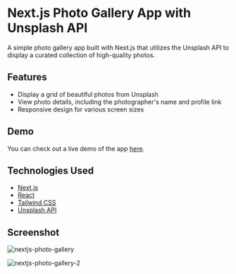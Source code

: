 # Next.js Photo Gallery App with Unsplash API

A simple photo gallery app built with Next.js that utilizes the Unsplash API to display a curated collection of high-quality photos.

## Features

- Display a grid of beautiful photos from Unsplash
- View photo details, including the photographer's name and profile link
- Responsive design for various screen sizes

## Demo

You can check out a live demo of the app [here](https://nextjs-photo-gallery-delta.vercel.app/).

## Technologies Used

- [Next.js](https://nextjs.org/)
- [React](https://reactjs.org/)
- [Tailwind CSS](https://tailwindcss.com/)
- [Unsplash API](https://unsplash.com/developers)

## Screenshot

![nextjs-photo-gallery](https://github.com/Sathyaraj-dev/nextjs-photo-gallery/assets/57762726/4b47e514-6165-4a68-9eac-44be622696a0)

![nextjs-photo-gallery-2](https://github.com/Sathyaraj-dev/nextjs-photo-gallery/assets/57762726/3cf3c94c-3e48-4f6e-aa45-a8eeede9cc86)

